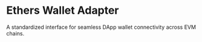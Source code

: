 # Ethers Wallet Adapter

A standardized interface for seamless DApp wallet connectivity across EVM chains.
